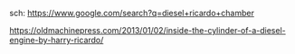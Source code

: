 sch: https://www.google.com/search?q=diesel+ricardo+chamber

https://oldmachinepress.com/2013/01/02/inside-the-cylinder-of-a-diesel-engine-by-harry-ricardo/
